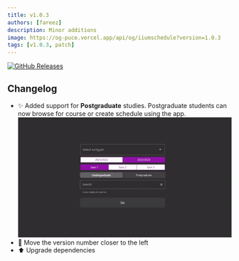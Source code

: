 ```yaml
---
title: v1.0.3
authors: [fareez]
description: Minor additions
image: https://og-puce.vercel.app/api/og/iiumschedule?version=1.0.3
tags: [v1.0.3, patch]
---
```


[![GitHub Releases](https://img.shields.io/badge/github-release-%23121011.svg?style=for-the-badge&logo=github&logoColor=white)](https://github.com/iqfareez/iium_schedule/releases/tag/1.0.3%2B18)

## Changelog

- :sparkles: Added support for **Postgraduate** studies. Postgraduate students can now browse for course or create schedule
using the app.
  ![demo-gif](./demo-pg.gif)
- :lipstick: Move the version number closer to the left
- :arrow_up: Upgrade dependencies
